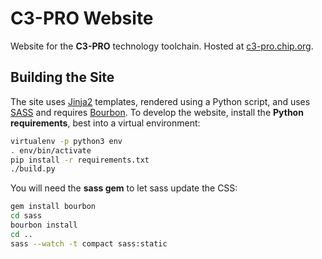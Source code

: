 C3-PRO Website
==============

Website for the **C3-PRO** technology toolchain.
Hosted at [c3-pro.chip.org](http://c3-pro.chip.org).

Building the Site
-----------------

The site uses [Jinja2]() templates, rendered using a Python script, and uses [SASS](http://sass-lang.com/install) and requires [Bourbon](http://bourbon.io).
To develop the website, install the **Python requirements**, best into a virtual environment:

```bash
virtualenv -p python3 env
. env/bin/activate
pip install -r requirements.txt
./build.py
```

You will need the **sass gem** to let sass update the CSS:

```bash
gem install bourbon
cd sass
bourbon install
cd ..
sass --watch -t compact sass:static
```
